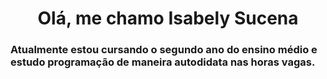 <h1 align="center" color="#FF0000">Olá, me chamo Isabely Sucena</h1>

 ### Atualmente estou cursando o segundo ano do ensino médio e estudo programação de maneira autodidata nas horas vagas.
